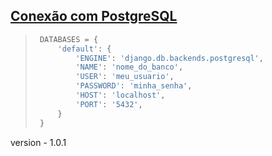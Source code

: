 ## [Conexão com PostgreSQL](https://pythonacademy.com.br/blog/como-conectar-o-django-ao-postgresql)
> ```py
>  DATABASES = {
>      'default': {
>          'ENGINE': 'django.db.backends.postgresql',
>          'NAME': 'nome_do_banco',
>          'USER': 'meu_usuario',
>          'PASSWORD': 'minha_senha',
>          'HOST': 'localhost',
>          'PORT': '5432',
>      }
>  }
>  ```

version - 1.0.1